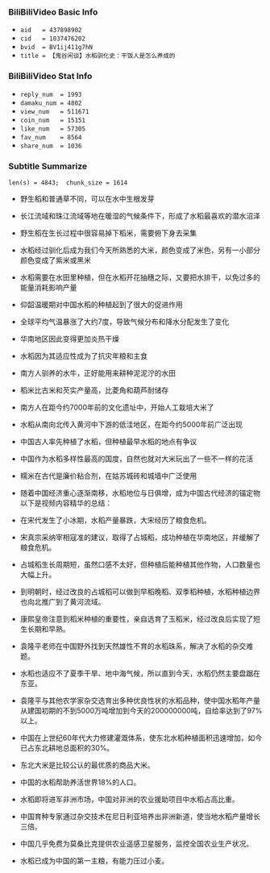### BiliBiliVideo Basic Info
- `aid   = 437898902`
- `cid   = 1037476202`
- `bvid  = BV1ij411g7hN`
- `title = 【鬼谷闲谈】水稻驯化史：干饭人是怎么养成的`

### BiliBiliVideo Stat Info
- `reply_num  = 1993`
- `damaku_num = 4802`
- `view_num   = 511671`
- `coin_num   = 15151`
- `like_num   = 57305`
- `fav_num    = 8564`
- `share_num  = 1036`

### Subtitle Summarize
`len(s) = 4843; 
chunk_size = 1614`
- 野生稻和普通草不同，可以在水中生根发芽
- 长江流域和珠江流域等地在暖湿的气候条件下，形成了水稻最喜欢的潜水沼泽
- 野生稻在生长过程中很容易掉下稻米，需要俯下身去采集
- 水稻经过驯化后成为我们今天所熟悉的大米，颜色变成了米色，另有一小部分颜色变成了紫米或黑米
- 水稻需要在水田里种植，但在水稻开花抽穗之际，又要把水排干，以免过多的能量消耗影响产量
- 仰韶温暖期对中国水稻的种植起到了很大的促进作用
- 全球平均气温暴涨了大约7度，导致气候分布和降水分配发生了变化
- 华南地区因此变得更加炎热干燥
- 水稻因为其适应性成为了抗灾年粮和主食
- 南方人驯养的水牛，正好能用来耕种泥泥泞的水田
- 稻米比古米和芡实产量高，比菱角和葫芦耐储存
- 南方人在距今约7000年前的文化遗址中，开始人工栽培大米了
- 水稻从南向北传入黄河中下游的低洼地区，在距今约5000年前广泛出现
- 中国古人率先种植了水稻，但种植最早水稻的地点有争议
- 中国作为水稻多样性最高的国度，自然也就对大米玩出了一些不一样的花活
- 糯米在古代是廉价粘合剂，在姑苏城砖和城墙中广泛使用
- 随着中国经济重心逐渐南移，水稻地位与日俱增，成为中国古代经济的锚定物
以下是视频内容精华的总结：

- 在宋代发生了小冰期，水稻产量暴跌，大宋经历了粮食危机。
- 宋真宗采纳宰相寇准的建议，取得了占城稻，成功种植在华南地区，并缓解了粮食危机。
- 占城稻生长周期短，虽然口感不太好，但种植后能种植其他作物，人口数量也大幅上升。
- 到明朝时，经过改良的占城稻可以做到早稻晚稻、双季稻种植，水稻种植边界也向北推广到了黄河流域。
- 康熙皇帝注意到稻米种植的重要性，亲自选育了玉稻米，经过改良后实现了短生长期和早熟。
- 袁隆平老师在中国野外找到天然雄性不育的水稻珠系，解决了水稻的杂交难题。
- 水稻也适应不了夏季干旱、地中海气候，所以直到今天，水稻仍然主要盘踞在东亚。
- 袁隆平与其他农学家杂交选育出多种优良性状的水稻品种，使中国水稻年产量从建国初期的不到5000万吨增加到今天的200000000吨，自给率达到了97%以上。
- 中国在上世纪60年代大力修建灌溉体系，使东北水稻种植面积迅速增加，如今已占东北耕地总面积的30%。
- 东北大米是比较公认的最优质的商品大米。
- 中国的水稻帮助养活世界18%的人口。
- 水稻即将进军非洲市场，中国对非洲的农业援助项目中水稻占高比重。
- 中国育种专家通过杂交技术在尼日利亚培养出非洲新道，使当地水稻产量增长三倍。
- 中国几乎免费为莫桑比克提供农业遥感卫星服务，监控全国农业生产状况。
- 水稻已成为中国的第一主粮，有能力压过小麦。

